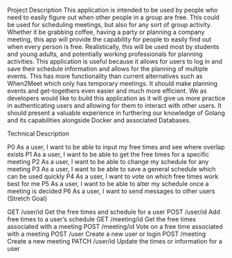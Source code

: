Project Description
This application is intended to be used by people who need to easily figure out when other people in a group are free. This could be used for scheduling meetings, but also for any sort of group activity. Whether it be grabbing coffee, having a party or planning a company meeting, this app will provide the capability for people to easily find out when every person is free. Realistically, this will be used most by students and young adults, and potentially working professionals for planning activities. This application is useful because it allows for users to log in and save their schedule information and allows for the planning of multiple events. This has more functionality than current alternatives such as When2Meet which only has temporary meetings. It should make planning events and get-togethers even easier and much more efficient. We as developers would like to build this application as it will give us more practice in authenticating users and allowing for them to interact with other users. It should present a valuable experience in furthering our knowledge of Golang and its capabilities alongside Docker and associated Databases.

Technical Description


P0
As a user, I want to be able to input my free times and see where overlap exists
P1
As a user, I want to be able to get the free times for a specific meeting
P2
As a user, I want to be able to change my schedule for any meeting
P3
As a user, I want to be able to save a general schedule which can be used quickly
P4
As a user, I want to vote on which free times work best for me
P5
As a user, I want to be able to alter my schedule once a meeting is decided
P6
As a user, I want to send messages to other users (Stretch Goal)


GET
/user/id
Get the free times and schedule for a user
POST
/user/id
Add free times to a user’s schedule
GET
/meeting/id
Get the free times associated with a meeting
POST
/meeting/id
Vote on a free time associated with a meeting
POST
/user
Create a new user or login
POST
/meeting
Create a new meeting
PATCH
/user/id
Update the times or information for a user

